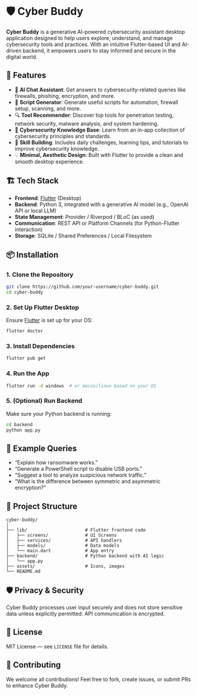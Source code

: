 # 🛡️ Cyber Buddy

**Cyber Buddy** is a generative AI-powered cybersecurity assistant desktop application designed to help users explore, understand, and manage cybersecurity tools and practices. With an intuitive Flutter-based UI and AI-driven backend, it empowers users to stay informed and secure in the digital world.

## 🚀 Features

* 💬 **AI Chat Assistant**: Get answers to cybersecurity-related queries like firewalls, phishing, encryption, and more.
* 📜 **Script Generator**: Generate useful scripts for automation, firewall setup, scanning, and more.
* 🔍 **Tool Recommender**: Discover top tools for penetration testing, network security, malware analysis, and system hardening.
* 📘 **Cybersecurity Knowledge Base**: Learn from an in-app collection of cybersecurity principles and standards.
* 🎯 **Skill Building**: Includes daily challenges, learning tips, and tutorials to improve cybersecurity knowledge.
* 💡 **Minimal, Aesthetic Design**: Built with Flutter to provide a clean and smooth desktop experience.

## 🏗️ Tech Stack

* **Frontend**: [Flutter](https://flutter.dev/) (Desktop)
* **Backend**: Python 3, integrated with a generative AI model (e.g., OpenAI API or local LLM)
* **State Management**: Provider / Riverpod / BLoC (as used)
* **Communication**: REST API or Platform Channels (for Python-Flutter interaction)
* **Storage**: SQLite / Shared Preferences / Local Filesystem

## 📦 Installation

### 1. Clone the Repository

```bash
git clone https://github.com/your-username/cyber-buddy.git
cd cyber-buddy
```

### 2. Set Up Flutter Desktop

Ensure [Flutter](https://docs.flutter.dev/desktop) is set up for your OS:

```bash
flutter doctor
```

### 3. Install Dependencies

```bash
flutter pub get
```

### 4. Run the App

```bash
flutter run -d windows  # or macos/linux based on your OS
```

### 5. (Optional) Run Backend

Make sure your Python backend is running:

```bash
cd backend
python app.py
```

## 💬 Example Queries

* “Explain how ransomware works.”
* “Generate a PowerShell script to disable USB ports.”
* “Suggest a tool to analyze suspicious network traffic.”
* “What is the difference between symmetric and asymmetric encryption?”

## 📁 Project Structure

```
cyber-buddy/
│
├── lib/                      # Flutter frontend code
│   ├── screens/              # UI Screens
│   ├── services/             # API handlers
│   ├── models/               # Data models
│   └── main.dart             # App entry
├── backend/                  # Python backend with AI logic
│   └── app.py
├── assets/                   # Icons, images
└── README.md
```

## 🛡️ Privacy & Security

Cyber Buddy processes user input securely and does not store sensitive data unless explicitly permitted. API communication is encrypted.

## 🧠 License

MIT License — see `LICENSE` file for details.

## 🤝 Contributing

We welcome all contributions! Feel free to fork, create issues, or submit PRs to enhance Cyber Buddy.

